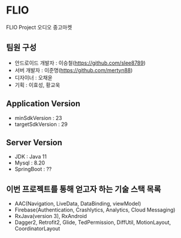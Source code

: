 # FLIO
FLIO Project 오디오 중고마켓

## 팀원 구성
- 안드로이드 개발자 : 이승철(https://github.com/slee8789)
- 서버 개발자 : 이준명(https://github.com/mertyn88)
- 디자이너 : 오채윤
- 기획 : 이효성, 황교욱

## Application Version
- minSdkVersion : 23
- targetSdkVersion : 29

## Server Version
- JDK : Java 11
- Mysql : 8.20
- SpringBoot : ??

## 이번 프로젝트를 통해 얻고자 하는 기술 스택 목록
- AAC(Navigation, LiveData, DataBinding, viewModel)
- Firebase(Authentication, Crashlytics, Analytics, Cloud Messaging)
- RxJava(version 3), RxAndroid
- Dagger2, Retrofit2, Glide, TedPermission, DiffUtil, MotionLayout, CoordinatorLayout

